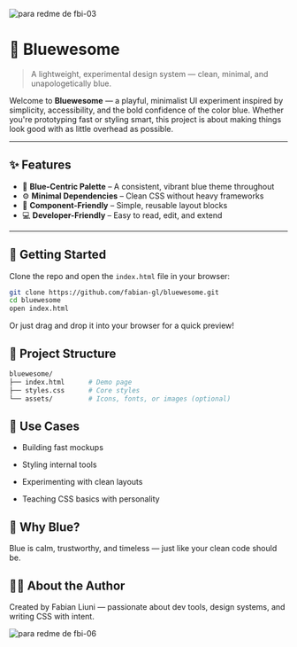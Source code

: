 ![para redme de fbi-03](https://github.com/user-attachments/assets/5f77efff-f6d0-4a3d-b7a6-30d5e445c8a0)

# 🌊 Bluewesome

> A lightweight, experimental design system — clean, minimal, and unapologetically blue.

Welcome to **Bluewesome** — a playful, minimalist UI experiment inspired by simplicity, accessibility, and the bold confidence of the color blue. Whether you're prototyping fast or styling smart, this project is about making things look good with as little overhead as possible.

---

## ✨ Features

- 🎨 **Blue-Centric Palette** – A consistent, vibrant blue theme throughout
- ⚙️ **Minimal Dependencies** – Clean CSS without heavy frameworks
- 🧱 **Component-Friendly** – Simple, reusable layout blocks
- 💻 **Developer-Friendly** – Easy to read, edit, and extend

---

## 🚀 Getting Started

Clone the repo and open the `index.html` file in your browser:

```bash
git clone https://github.com/fabian-gl/bluewesome.git
cd bluewesome
open index.html
```
Or just drag and drop it into your browser for a quick preview!

## 📁 Project Structure

```bash
bluewesome/
├── index.html      # Demo page
├── styles.css      # Core styles
└── assets/         # Icons, fonts, or images (optional)
```

## 🧪 Use Cases

- Building fast mockups

- Styling internal tools

- Experimenting with clean layouts

- Teaching CSS basics with personality

## 💙 Why Blue?
Blue is calm, trustworthy, and timeless — just like your clean code should be.

## 🙋‍♂️ About the Author
Created by Fabian Liuni — passionate about dev tools, design systems, and writing CSS with intent.




![para redme de fbi-06](https://github.com/user-attachments/assets/46465986-6f87-495a-b498-d45f581b7630)

